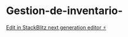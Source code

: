 # Gestion-de-inventario-

[Edit in StackBlitz next generation editor ⚡️](https://stackblitz.com/~/github.com/CamiloTriana75/Gestion-de-inventario-)